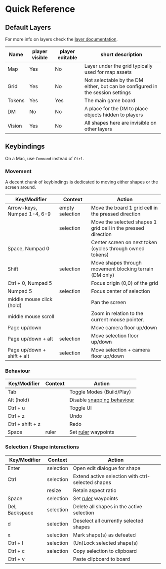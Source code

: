 # Quick Reference

## Default Layers

For more info on layers check the [layer documentation](/docs/dm/layers/).

| Name   | player visible | player editable | short description                                                              |
| ------ | -------------- | --------------- | ------------------------------------------------------------------------------ |
| Map    | Yes            | No              | Layer under the grid typically used for map assets                             |
| Grid   | Yes            | No              | Not selectable by the DM either, but can be configured in the session settings |
| Tokens | Yes            | Yes             | The main game board                                                            |
| DM     | No             | No              | A place for the DM to place objects hidden to players                          |
| Vision | Yes            | No              | All shapes here are invisible on other layers                                  |

## Keybindings

On a Mac, use `Command` instead of `Ctrl`.

### Movement

A decent chunk of keybindings is dedicated to moving either shapes or the screen around.

| Key/Modifier                | Context         | Action                                                        |
| --------------------------- | --------------- | ------------------------------------------------------------- |
| Arrow-keys, Numpad 1-4, 6-9 | empty selection | Move the board 1 grid cell in the pressed direction           |
|                             | selection       | Move the selected shapes 1 grid cell in the pressed direction |
| Space, Numpad 0             |                 | Center screen on next token (cycles through owned tokens)     |
| Shift                       | selection       | Move shapes through movement blocking terrain (DM only)       |
| Ctrl + 0, Numpad 5          |                 | Focus origin (0,0) of the grid                                |
| Numpad 5                    | selection       | Focus center of selection                                     |
| middle mouse click (hold)   |                 | Pan the screen                                                |
| middle mouse scroll         |                 | Zoom in relation to the current mouse pointer.                |
| Page up/down                |                 | Move camera floor up/down                                     |
| Page up/down + alt          | selection       | Move selection floor up/down                                  |
| Page up/down + shift + alt  | selection       | Move selection + camera floor up/down                         |

### Behaviour

| Key/Modifier     | Context | Action                                              |
| ---------------- | ------- | --------------------------------------------------- |
| Tab              |         | Toggle Modes (Build/Play)                           |
| Alt (hold)       |         | Disable [snapping behaviour](/docs/player/snapping) |
| Ctrl + u         |         | Toggle UI                                           |
| Ctrl + z         |         | Undo                                                |
| Ctrl + shift + z |         | Redo                                                |
| Space            | ruler   | Set [ruler](/docs/tools/ruler) waypoints            |

### Selection / Shape interactions

| Key/Modifier   | Context   | Action                                            |
| -------------- | --------- | ------------------------------------------------- |
| Enter          | selection | Open edit dialogue for shape                      |
| Ctrl           | selection | Extend active selection with ctrl-selected shapes |
|                | resize    | Retain aspect ratio                               |
| Space          | selection | Set [ruler](/docs/tools/ruler) waypoints          |
| Del, Backspace | selection | Delete all shapes in the active selection         |
| d              | selection | Deselect all currently selected shapes            |
| x              | selection | Mark shape(s) as defeated                         |
| Ctrl + l       | selection | (Un)Lock selected shape(s)                        |
| Ctrl + c       | selection | Copy selection to clipboard                       |
| Ctrl + v       |           | Paste clipboard to board                          |
